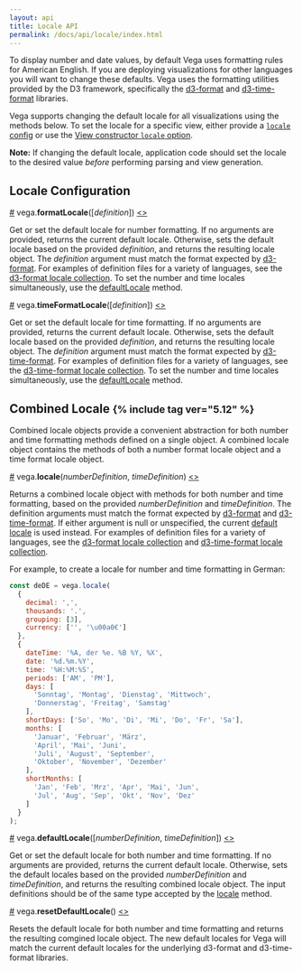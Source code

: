 ```yaml
---
layout: api
title: Locale API
permalink: /docs/api/locale/index.html
---
```


To display number and date values, by default Vega uses formatting rules for American English. If you are deploying visualizations for other languages you will want to change these defaults. Vega uses the formatting utilities provided by the D3 framework, specifically the [d3-format](https://github.com/d3/d3-format) and [d3-time-format](https://github.com/d3/d3-time-format) libraries.

Vega supports changing the default locale for all visualizations using the methods below. To set the locale for a specific view, either provide a [`locale` config](../../config/#view) or use the [View constructor `locale` option](../view/#view).

**Note:** If changing the default locale, application code should set the locale to the desired value _before_ performing parsing and view generation.

## <a name="locale"></a>Locale Configuration

<a name="formatLocale" href="#formatLocale">#</a>
vega.<b>formatLocale</b>([<i>definition</i>])
[<>](https://github.com/vega/vega/blob/master/packages/vega-format/src/number.js "Source")

Get or set the default locale for number formatting. If no arguments are provided, returns the current default locale. Otherwise, sets the default locale based on the provided *definition*, and returns the resulting locale object. The *definition* argument must match the format expected by [d3-format](https://github.com/d3/d3-format#formatLocale). For examples of definition files for a variety of languages, see the [d3-format locale collection](https://github.com/d3/d3-format/tree/master/locale). To set the number and time locales simultaneously, use the [defaultLocale](#defaultLocale) method.

<a name="timeFormatLocale" href="#timeFormatLocale">#</a>
vega.<b>timeFormatLocale</b>([<i>definition</i>])
[<>](https://github.com/vega/vega/blob/master/packages/vega-format/src/time.js "Source")

Get or set the default locale for time formatting. If no arguments are provided, returns the current default locale. Otherwise, sets the default locale based on the provided *definition*, and returns the resulting locale object. The *definition* argument must match the format expected by [d3-time-format](https://github.com/d3/d3-time-format#timeFormatLocale). For examples of definition files for a variety of languages, see the [d3-time-format locale collection](https://github.com/d3/d3-time-format/tree/master/locale). To set the number and time locales simultaneously, use the [defaultLocale](#defaultLocale) method.

## <a name="combined-locale"></a>Combined Locale <small>{% include tag ver="5.12" %}</small>

Combined locale objects provide a convenient abstraction for both number and time formatting methods defined on a single object. A combined locale object contains the methods of both a number format locale object and a time format locale object.

<a name="locale" href="#locale">#</a>
vega.<b>locale</b>(<i>numberDefinition</i>, <i>timeDefinition</i>)
[<>](https://github.com/vega/vega/blob/master/packages/vega-format/src/locale.js "Source")

Returns a combined locale object with methods for both number and time formatting, based on the provided *numberDefinition* and *timeDefinition*. The definition arguments must match the format expected by [d3-format](https://github.com/d3/d3-format#formatLocale) and [d3-time-format](https://github.com/d3/d3-time-format#timeFormatLocale). If either argument is null or unspecified, the current [default locale](#defaultLocale) is used instead. For examples of definition files for a variety of languages, see the [d3-format locale collection](https://github.com/d3/d3-format/tree/master/locale) and [d3-time-format locale collection](https://github.com/d3/d3-time-format/tree/master/locale).

For example, to create a locale for number and time formatting in German:

```js
const deDE = vega.locale(
  {
    decimal: ',',
    thousands: '.',
    grouping: [3],
    currency: ['', '\u00a0€']
  },
  {
    dateTime: '%A, der %e. %B %Y, %X',
    date: '%d.%m.%Y',
    time: '%H:%M:%S',
    periods: ['AM', 'PM'],
    days: [
      'Sonntag', 'Montag', 'Dienstag', 'Mittwoch',
      'Donnerstag', 'Freitag', 'Samstag'
    ],
    shortDays: ['So', 'Mo', 'Di', 'Mi', 'Do', 'Fr', 'Sa'],
    months: [
      'Januar', 'Februar', 'März',
      'April', 'Mai', 'Juni',
      'Juli', 'August', 'September',
      'Oktober', 'November', 'Dezember'
    ],
    shortMonths: [
      'Jan', 'Feb', 'Mrz', 'Apr', 'Mai', 'Jun',
      'Jul', 'Aug', 'Sep', 'Okt', 'Nov', 'Dez'
    ]
  }
);
```

<a name="defaultLocale" href="#defaultLocale">#</a>
vega.<b>defaultLocale</b>([<i>numberDefinition</i>, <i>timeDefinition</i>])
[<>](https://github.com/vega/vega/blob/master/packages/vega-format/src/locale.js "Source")

Get or set the default locale for both number and time formatting. If no arguments are provided, returns the current default locale. Otherwise, sets the default locales based on the provided *numberDefinition* and *timeDefinition*, and returns the resulting combined locale object. The input definitions should be of the same type accepted by the [locale](#locale) method.

<a name="resetDefaultLocale" href="#resetDefaultLocale">#</a>
vega.<b>resetDefaultLocale</b>()
[<>](https://github.com/vega/vega/blob/master/packages/vega-format/src/locale.js "Source")

Resets the default locale for both number and time formatting and returns the resulting comgined locale object. The new default locales for Vega will match the current default locales for the underlying d3-format and d3-time-format libraries.
